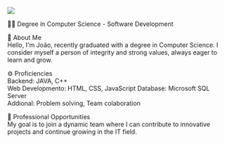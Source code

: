 <img src="![image](https://github.com/user-attachments/assets/0e6a0d9d-b90c-4f30-b713-6d8067f650eb)
"></img>

👨‍💻 Degree in Computer Science - Software Development

🚀 About Me<br>
Hello, I'm João, recently graduated with a degree in Computer Science.
I consider myself a person of integrity and strong values, always eager to learn and grow.

⚙️ Proficiencies<br>
Backend: JAVA, C++<br>
Web Developmento: HTML, CSS, JavaScript
Database: Microsoft SQL Server<br>
Addional: Problem solving, Team colaboration

💼 Professional Opportunities<br>
My goal is to join a dynamic team where I can contribute to innovative projects and continue growing in the IT field.
